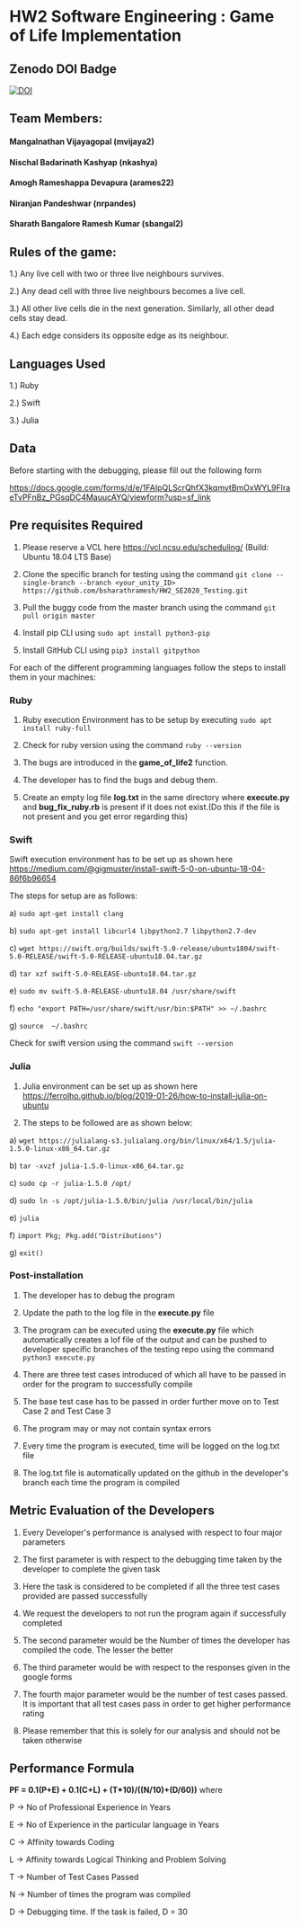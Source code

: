 # HW2 Software Engineering : Game of Life Implementation

## Zenodo DOI Badge
[![DOI](https://zenodo.org/badge/289782467.svg)](https://zenodo.org/badge/latestdoi/289782467)

## Team Members:

#### Mangalnathan Vijayagopal (mvijaya2)

#### Nischal Badarinath Kashyap (nkashya)

#### Amogh Rameshappa Devapura (arames22)

#### Niranjan Pandeshwar (nrpandes)

#### Sharath Bangalore Ramesh Kumar (sbangal2)

## Rules of the game:

1.) Any live cell with two or three live neighbours survives.


2.) Any dead cell with three live neighbours becomes a live cell.


3.) All other live cells die in the next generation. Similarly, all other dead cells stay dead.


4.) Each edge considers its opposite edge as its neighbour.


## Languages Used

1.) Ruby


2.) Swift


3.) Julia


## Data 
Before starting with the debugging, please fill out the following form

https://docs.google.com/forms/d/e/1FAIpQLScrQhfX3kqmytBmOxWYL9FlraeTvPFnBz_PGsqDC4MauucAYQ/viewform?usp=sf_link


## Pre requisites Required 

1) Please reserve a VCL here https://vcl.ncsu.edu/scheduling/ (Build: Ubuntu 18.04 LTS Base)


2) Clone the specific branch for testing using the command `git clone --single-branch --branch <your_unity_ID> https://github.com/bsharathramesh/HW2_SE2020_Testing.git`


3) Pull the buggy code from the master branch using the command `git pull origin master`


3) Install pip CLI using `sudo apt install python3-pip`


4) Install GitHub CLI using `pip3 install gitpython`


For each of the different programming languages follow the steps to install them in your machines:

### Ruby

1) Ruby execution Environment has to be setup by executing `sudo apt install ruby-full`


2) Check for ruby version using the command `ruby --version`


3) The bugs are introduced in the **game_of_life2** function.


4) The developer has to find the bugs and debug them.


5) Create an empty log file **log.txt** in the same directory where **execute.py** and **bug_fix_ruby.rb** is present if it does not exist.(Do this if the file is not present and you get error regarding this)


### Swift

Swift execution environment has to be set up as shown here https://medium.com/@gigmuster/install-swift-5-0-on-ubuntu-18-04-86f6b96654


The steps for setup are as follows:


a) `sudo apt-get install clang`


b) `sudo apt-get install libcurl4 libpython2.7 libpython2.7-dev`


c) `wget https://swift.org/builds/swift-5.0-release/ubuntu1804/swift-5.0-RELEASE/swift-5.0-RELEASE-ubuntu18.04.tar.gz`


d) `tar xzf swift-5.0-RELEASE-ubuntu18.04.tar.gz`


e) `sudo mv swift-5.0-RELEASE-ubuntu18.04 /usr/share/swift`


f) `echo "export PATH=/usr/share/swift/usr/bin:$PATH" >> ~/.bashrc`


g) `source  ~/.bashrc`


Check for swift version using the command `swift --version`


### Julia

1) Julia environment can be set up as shown here https://ferrolho.github.io/blog/2019-01-26/how-to-install-julia-on-ubuntu


2) The steps to be followed are as shown below:


a) `wget https://julialang-s3.julialang.org/bin/linux/x64/1.5/julia-1.5.0-linux-x86_64.tar.gz`


b) `tar -xvzf julia-1.5.0-linux-x86_64.tar.gz`


c) `sudo cp -r julia-1.5.0 /opt/`


d) `sudo ln -s /opt/julia-1.5.0/bin/julia /usr/local/bin/julia`


e) `julia`


f) `import Pkg; Pkg.add("Distributions")`


g) `exit()`


### Post-installation

1) The developer has to debug the program


2) Update the path to the log file in the **execute.py** file


3) The program can be executed using the **execute.py** file which automatically creates a lof file of the output and can be pushed to developer specific branches of the testing repo using the command `python3 execute.py`


4) There are three test cases introduced of which all have to be passed in order for the program to successfully compile


5) The base test case has to be passed in order further move on to Test Case 2 and Test Case 3


6) The program may or may not contain syntax errors


7) Every time the program is executed, time will be logged on the log.txt file


8) The log.txt file is automatically updated on the github in the developer's branch each time the program is compiled



## Metric Evaluation of the Developers

1) Every Developer's performance is analysed with respect to four major parameters


2) The first parameter is with respect to the debugging time taken by the developer to complete the given task


3) Here the task is considered to be completed if all the three test cases provided are passed successfully


4) We request the developers to not run the program again if successfully completed


5) The second parameter would be the Number of times the developer has compiled the code. The lesser the better


6) The third parameter would be with respect to the responses given in the google forms


7) The fourth major parameter would be the number of test cases passed. It is important that all test cases pass in order to get higher performance rating


8) Please remember that this is solely for our analysis and should not be taken otherwise


## Performance Formula

**PF = 0.1(P+E) + 0.1(C+L) + (T*10)/((N/10)+(D/60))**
where

P -> No of Professional Experience in Years

E -> No of Experience in the particular language in Years

C -> Affinity towards Coding

L -> Affinity towards Logical Thinking and Problem Solving

T -> Number of Test Cases Passed

N -> Number of times the program was compiled

D -> Debugging time. If the task is failed, D = 30
